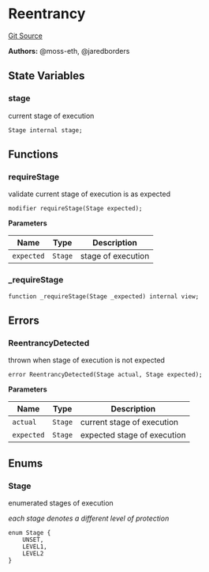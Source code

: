 # Reentrancy
[Git Source](https://github.com/moss-eth/zap/blob/061fdc888af929a33bd6199e327f88f4440e3090/src/utils/Reentrancy.sol)

**Authors:**
@moss-eth, @jaredborders


## State Variables
### stage
current stage of execution


```solidity
Stage internal stage;
```


## Functions
### requireStage

validate current stage of execution is as expected


```solidity
modifier requireStage(Stage expected);
```
**Parameters**

|Name|Type|Description|
|----|----|-----------|
|`expected`|`Stage`|stage of execution|


### _requireStage


```solidity
function _requireStage(Stage _expected) internal view;
```

## Errors
### ReentrancyDetected
thrown when stage of execution is not expected


```solidity
error ReentrancyDetected(Stage actual, Stage expected);
```

**Parameters**

|Name|Type|Description|
|----|----|-----------|
|`actual`|`Stage`|current stage of execution|
|`expected`|`Stage`|expected stage of execution|

## Enums
### Stage
enumerated stages of execution

*each stage denotes a different level of protection*


```solidity
enum Stage {
    UNSET,
    LEVEL1,
    LEVEL2
}
```

